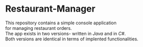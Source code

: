 # Restaurant-Manager

This repository contains a simple console application <br>for managing restaurant orders.<br>The app exists in two versions- written in <i>Java</i> and in <i>C#</i>.<br>Both versions are identical in terms of implented functionalities.
